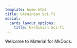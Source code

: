 ```yaml
---
template: home.html
title: Ukrainian Sci-fi
social:
  cards_layout_options:
    title: Ukrainian Sci-fi
---
```


Welcome to Material for MkDocs.
